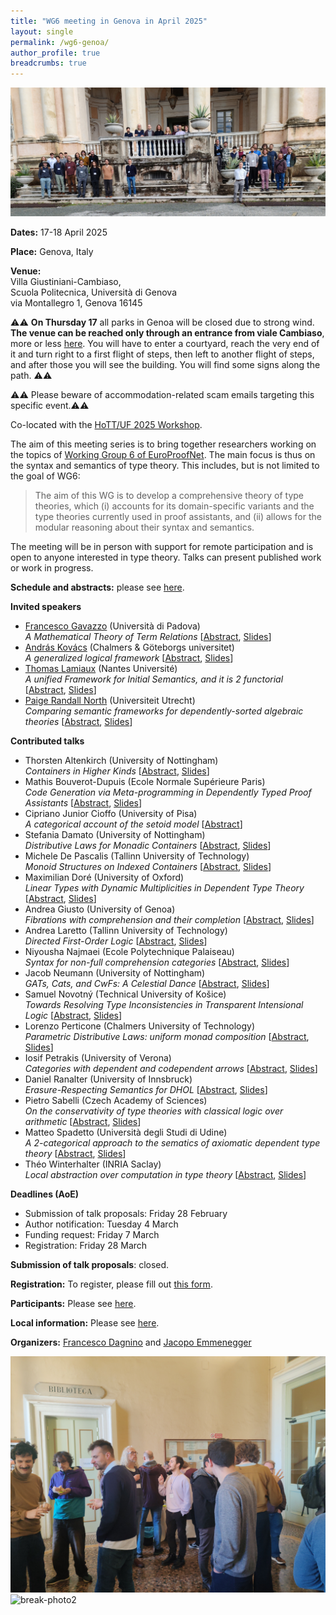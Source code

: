 ```yaml
---
title: "WG6 meeting in Genova in April 2025"
layout: single
permalink: /wg6-genoa/
author_profile: true
breadcrumbs: true
---
```


![Workshop group photo](./pictures/EPN-WG6-Genoa.jpg)

**Dates:** 17-18 April 2025

**Place:** Genova, Italy

**Venue:**  
Villa Giustiniani-Cambiaso,  
Scuola Politecnica, Università di Genova  
via Montallegro 1, Genova 16145  


⚠️⚠️ **On Thursday 17** all parks in Genoa will be closed due to strong wind. **The venue can be reached only through an entrance from viale Cambiaso**, more or less [here](https://maps.app.goo.gl/SFrJfeMmESh558zu7). You will have to enter a courtyard, reach the very end of it and turn right to a first flight of steps, then left to another flight of steps, and after those you will see the building. You will find some signs along the path. ⚠️⚠️

⚠️⚠️ Please beware of accommodation-related scam emails targeting this specific event.⚠️⚠️

Co-located with the [HoTT/UF 2025 Workshop](https://hott-uf.github.io/2025/).  

The aim of this meeting series is to bring together researchers working on the topics of [Working Group 6 of EuroProofNet](https://europroofnet.github.io/wg6/). The main focus is thus on the syntax and semantics of type theory.
This includes, but is not limited to the goal of WG6:

> The aim of this WG is to develop a comprehensive theory of type theories, which (i) accounts for its domain-specific variants and the type theories currently used in proof assistants, and (ii) allows for the modular reasoning about their syntax and semantics.

The meeting will be in person with support for remote participation and is open to anyone interested in type theory. Talks can present published work or work in progress.


**Schedule and abstracts:** please see [here](programme#schedule).


**Invited speakers**

* [Francesco Gavazzo](https://sites.google.com/view/francescogavazzo/home) (Università di Padova)  
*A Mathematical Theory of Term Relations*
[[Abstract](programme#fgavazzo), [Slides](./talks/gavazzo.pdf)]
* [András Kovács](https://andraskovacs.github.io/) (Chalmers & Göteborgs universitet)  
*A generalized logical framework*
[[Abstract](programme#akovacs), [Slides](./talks/kovacs.pdf)]
* [Thomas Lamiaux](https://thomas-lamiaux.github.io/) (Nantes Université)  
*A unified Framework for Initial Semantics, and it is 2 functorial*
[[Abstract](programme#tlamiaux), [Slides](./talks/lamiaux.pdf)]
* [Paige Randall North](https://paigenorth.github.io/) (Universiteit Utrecht)  
*Comparing semantic frameworks for dependently-sorted algebraic theories*
[[Abstract](programme#prnorth), [Slides](./talks/north.pdf)]


**Contributed talks**
* Thorsten Altenkirch (University of Nottingham)  
*Containers in Higher Kinds*
[[Abstract](programme#taltenkirch), [Slides](./talks/altenkirch.pdf)]
* Mathis Bouverot-Dupuis (Ecole Normale Supérieure Paris)  
*Code Generation via Meta-programming in Dependently Typed Proof Assistants*
[[Abstract](programme#mbouverot), [Slides](./talks/bouverot-dupuis.pdf)]
* Cipriano Junior Cioffo (University of Pisa)  
*A categorical account of the setoid model*
[[Abstract](programme#ccioffo)]
* Stefania Damato (University of Nottingham)  
*Distributive Laws for Monadic Containers*
[[Abstract](programme#sdamato), [Slides](./talks/damato.pdf)]
* Michele De Pascalis (Tallinn University of Technology)  
*Monoid Structures on Indexed Containers*
[[Abstract](programme#mdepascalis), [Slides](./talks/de-pascalis.pdf)]
* Maximilian Doré (University of Oxford)  
*Linear Types with Dynamic Multiplicities in Dependent Type Theory*
[[Abstract](programme#mdore), [Slides](./talks/dore.pdf)]
* Andrea Giusto (University of Genoa)  
*Fibrations with comprehension and their completion*
[[Abstract](programme#agiusto), [Slides](./talks/giusto.pdf)]
* Andrea Laretto (Tallinn University of Technology)  
*Directed First-Order Logic*
[[Abstract](programme#alaretto), [Slides](./talks/laretto.pdf)]
* Niyousha Najmaei (Ecole Polytechnique Palaiseau)  
*Syntax for non-full comprehension categories*
[[Abstract](programme#nnajmaei), [Slides](./talks/najmaei.pdf)]
* Jacob Neumann (University of Nottingham)  
*GATs, Cats, and CwFs: A Celestial Dance*
[[Abstract](programme#jneumann), [Slides](./talks/neumann.pdf)]
* Samuel Novotný (Technical University of Košice)  
*Towards Resolving Type Inconsistencies in Transparent Intensional Logic*
[[Abstract](programme#snovotny), [Slides](./talks/novotny.pdf)]
* Lorenzo Perticone (Chalmers University of Technology)  
*Parametric Distributive Laws: uniform monad composition*
[[Abstract](programme#lperticone), [Slides](./talks/perticone.pdf)]
* Iosif Petrakis (University of Verona)  
*Categories with dependent and codependent arrows*
[[Abstract](programme#ipetrakis), [Slides](./talks/petrakis.pdf)]
* Daniel Ranalter (University of Innsbruck)  
*Erasure-Respecting Semantics for DHOL*
[[Abstract](programme#dranalter), [Slides](./talks/ranalter.pdf)]
* Pietro Sabelli (Czech Academy of Sciences)  
*On the conservativity of type theories with classical logic over arithmetic*
[[Abstract](programme#psabelli), [Slides](./talks/sabelli.pdf)]
* Matteo Spadetto (Università degli Studi di Udine)  
*A 2-categorical approach to the sematics of axiomatic dependent type theory*
[[Abstract](programme#mspadetto), [Slides](./talks/spadetto.pdf)]
* Théo Winterhalter (INRIA Saclay)  
*Local abstraction over computation in type theory*
[[Abstract](programme#twinterhalter), [Slides](./talks/winterhalter.pdf)]


**Deadlines (AoE)**

* Submission of talk proposals: Friday 28 February
* Author notification: Tuesday 4 March
* Funding request: Friday 7 March
* Registration: Friday 28 March

**Submission of talk proposals**: closed.
<!--Please fill out [this form](https://docs.google.com/forms/d/e/1FAIpQLSe7yLhQDEdegdPDhP0IRlW2p-3KjvP3lT3CbvaEGgbfu9rVCw/viewform?usp=preview) to submit a proposal for a contributed talk.-->

**Registration:**
To register, please fill out [this form](https://docs.google.com/forms/d/e/1FAIpQLSdaGDgt4Znuzn4mz6mZjoVMQnLgK-2HtbuZX6WupfpxwtRqZg/viewform?usp=preview).
<!--& funding The form also gives the option to submit a funding request.
Funding consists of reimbursement of travel expenses and a daily allowance for the meeting's dates (but recepits of both travel and accommodation expenses have to be provided).
The daily allowance has been fixed to 140 euros.
We recommend those interested in applying to read the official information regarding reimbursement available [here](../reimbursement-rules).
In particular, note that to receive funding you will be asked to register as a member of EuroProofNet if you are not already.-->

**Participants:** Please see [here](participants).

**Local information:** Please see [here](local-info).

**Organizers:** [Francesco Dagnino](https://fdgn.github.io/) and [Jacopo Emmenegger](https://jacopoemmenegger.wordpress.com/)

![break-photo1](./pictures/break1.jpg) ![break-photo2](./pictures/break2.jpg)
